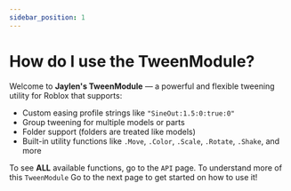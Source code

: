 ```yaml
---
sidebar_position: 1
---
```


# How do I use the TweenModule?

Welcome to **Jaylen's TweenModule** — a powerful and flexible tweening utility for Roblox that supports:

- Custom easing profile strings like `"SineOut:1.5:0:true:0"`
- Group tweening for multiple models or parts
- Folder support (folders are treated like models)
- Built-in utility functions like `.Move`, `.Color`, `.Scale`, `.Rotate`, `.Shake`, and more

To see **ALL** available functions, go to the `API` page.
To understand more of this `TweenModule` Go to the next page to get started on how to use it!
